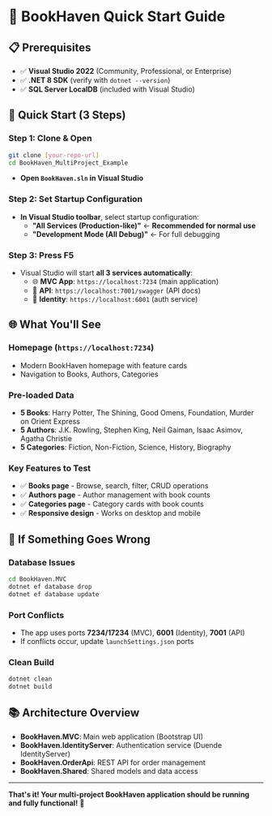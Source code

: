 # 🚀 BookHaven Quick Start Guide

## 📋 **Prerequisites**

- ✅ **Visual Studio 2022** (Community, Professional, or Enterprise)
- ✅ **.NET 8 SDK** (verify with `dotnet --version`)
- ✅ **SQL Server LocalDB** (included with Visual Studio)

## 🎯 **Quick Start (3 Steps)**

### **Step 1: Clone & Open**

```bash
git clone [your-repo-url]
cd BookHaven_MultiProject_Example
```

- **Open `BookHaven.sln` in Visual Studio**

### **Step 2: Set Startup Configuration**

- **In Visual Studio toolbar**, select startup configuration:
  - **"All Services (Production-like)"** ← **Recommended for normal use**
  - **"Development Mode (All Debug)"** ← For full debugging

### **Step 3: Press F5**

- Visual Studio will start **all 3 services automatically**:
  - 🌐 **MVC App**: `https://localhost:7234` (main application)
  - 🔧 **API**: `https://localhost:7001/swagger` (API docs)
  - 🔐 **Identity**: `https://localhost:6001` (auth service)

## 🌐 **What You'll See**

### **Homepage** (`https://localhost:7234`)

- Modern BookHaven homepage with feature cards
- Navigation to Books, Authors, Categories

### **Pre-loaded Data**

- **5 Books**: Harry Potter, The Shining, Good Omens, Foundation, Murder on Orient Express
- **5 Authors**: J.K. Rowling, Stephen King, Neil Gaiman, Isaac Asimov, Agatha Christie
- **5 Categories**: Fiction, Non-Fiction, Science, History, Biography

### **Key Features to Test**

- ✅ **Books page** - Browse, search, filter, CRUD operations
- ✅ **Authors page** - Author management with book counts
- ✅ **Categories page** - Category cards with book counts
- ✅ **Responsive design** - Works on desktop and mobile

## 🔧 **If Something Goes Wrong**

### **Database Issues**

```bash
cd BookHaven.MVC
dotnet ef database drop
dotnet ef database update
```

### **Port Conflicts**

- The app uses ports **7234/17234** (MVC), **6001** (Identity), **7001** (API)
- If conflicts occur, update `launchSettings.json` ports

### **Clean Build**

```bash
dotnet clean
dotnet build
```

## 📚 **Architecture Overview**

- **BookHaven.MVC**: Main web application (Bootstrap UI)
- **BookHaven.IdentityServer**: Authentication service (Duende IdentityServer)
- **BookHaven.OrderApi**: REST API for order management
- **BookHaven.Shared**: Shared models and data access

---

**That's it! Your multi-project BookHaven application should be running and fully functional!** 🎉
